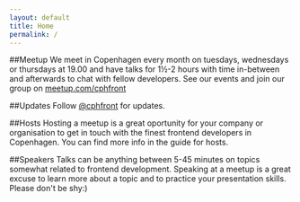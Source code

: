 ```yaml
---
layout: default
title: Home
permalink: /
---
```


##Meetup
We meet in Copenhagen every month on tuesdays, wednesdays or thursdays at 19.00 and have talks for 1½-2 hours with time in-between and afterwards to chat with fellow developers.
See our events and join our group on [meetup.com/cphfront](https://meetup.com/cphfront)


##Updates
Follow [@cphfront](https://twitter.com/cphfront) for updates.


##Hosts
Hosting a meetup is a great oportunity for your company or organisation to get in touch with the finest frontend developers in Copenhagen. You can find more info in the guide for hosts.


##Speakers
Talks can be anything between 5-45 minutes on topics somewhat related to frontend development. Speaking at a meetup is a great excuse to learn more about a topic and to practice your presentation skills.
Please don't be shy:)
